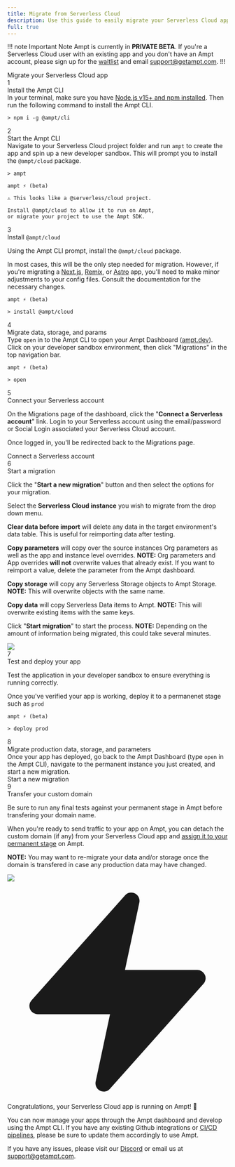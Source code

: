 ```yaml
---
title: Migrate from Serverless Cloud
description: Use this guide to easily migrate your Serverless Cloud apps along with their data, storage and parameters to the Ampt platform.
full: true
---
```


!!! note Important Note
Ampt is currently in **PRIVATE BETA**. If you're a Serverless Cloud user with an existing app and you don't have an Ampt account, please sign up for the [waitlist](https://ampt.dev) and email support@getampt.com.
!!!

<div class="font-medium text-xl pb-6 pt-4">Migrate your Serverless Cloud app</div>

<!-- Step 1-->
<div class="flex flex-wrap xl:flex-nowrap items-start gap-x-3 mb-1 line-bg">
        <div class="flex-none"><span class="block bg-ampt-purple text-white text-sm rounded-full w-6 h-6 font-medium flex items-center justify-center">1</span></div>
        <div class="pr-6 flex-1">
                <div class="text-base font-medium">Install the Ampt CLI</div>
                <div class="text-base pt-1 pb-6 xl:pb-16">In your terminal, make sure you have <a href="https://docs.npmjs.com/downloading-and-installing-node-js-and-npm" target="_blank">Node.js v15+ and npm installed</a>. Then run the following command to install the Ampt CLI.</div>
        </div>
<div class="w-full xl:w-[55%] pb-16">

```terminal class="no-margin", title="Terminal"
> npm i -g @ampt/cli
```

</div></div>
<!-- Step 2-->
<div class="flex flex-wrap xl:flex-nowrap items-start gap-x-3 mb-1 line-bg">
        <div class="flex-none"><span class="block bg-ampt-purple text-white text-sm rounded-full w-6 h-6 font-medium flex items-center justify-center">2</span></div>
        <div class="pr-6 flex-1">
                <div class="text-base font-medium">Start the Ampt CLI</div>
                <div class="text-base pt-1 pb-6 xl:pb-16">Navigate to your Serverless Cloud project folder and run <code>ampt</code> to create the app and spin up a new developer sandbox. This will prompt you to install the <code>@ampt/cloud</code> package.</div>
        </div>
<div class="w-full xl:w-[55%] pb-16">

```terminal class="no-margin", title="Terminal", copy="false"
> ampt

ampt ⚡ (beta)

⚠ This looks like a @serverless/cloud project.

Install @ampt/cloud to allow it to run on Ampt,
or migrate your project to use the Ampt SDK.
```

</div></div>
<!-- Step 3-->
<div class="flex flex-wrap xl:flex-nowrap items-start gap-x-3 mb-1 line-bg">
        <div class="flex-none"><span class="block bg-ampt-purple text-white text-sm rounded-full w-6 h-6 font-medium flex items-center justify-center">3</span></div>
        <div class="pr-6 flex-1">
                <div class="text-base font-medium">Install <code>@ampt/cloud</code></div>
                <div class="text-base pt-1 pb-6 xl:pb-16"><p class="no-margin">Using the Ampt CLI prompt, install the <code>@ampt/cloud</code> package.</p><p>In most cases, this will be the only step needed for migration. However, if you're migrating a <a href="/docs/frameworks/next/">Next.js</a>, <a href="docs/frameworks/remix/">Remix</a>, or <a href="/docs/frameworks/astro/">Astro</a> app, you'll need to make minor adjustments to your config files. Consult the documentation for the necessary changes.</p></div>
        </div>
<div class="w-full xl:w-[55%] pb-16">

```terminal class="no-margin", title="Terminal", copy="false"
ampt ⚡ (beta)

> install @ampt/cloud
```

</div></div>
<!-- Step 4-->
<div class="flex flex-wrap xl:flex-nowrap items-start gap-x-3 mb-1 line-bg">
        <div class="flex-none"><span class="block bg-ampt-purple text-white text-sm rounded-full w-6 h-6 font-medium flex items-center justify-center">4</span></div>
        <div class="pr-6 flex-1">
                <div class="text-base font-medium">Migrate data, storage, and params</div>
                <div class="text-base pt-1 pb-6 xl:pb-16">Type <code>open</code> in to the Ampt CLI to open your Ampt Dashboard (<a href="https://ampt.dev" target="_blank">ampt.dev</a>). Click on your developer sandbox environment, then click "Migrations" in the top navigation bar.</div>
        </div>
<div class="w-full xl:w-[55%] pb-16">

```terminal class="no-margin", title="Terminal", copy="true"
ampt ⚡ (beta)

> open
```

</div></div>
<!-- Step 5-->
<div class="flex flex-wrap xl:flex-nowrap items-start gap-x-3 mb-1 line-bg">
        <div class="flex-none"><span class="block bg-ampt-purple text-white text-sm rounded-full w-6 h-6 font-medium flex items-center justify-center">5</span></div>
        <div class="pr-6 flex-1">
                <div class="text-base font-medium">Connect your Serverless account</div>
                <div class="text-base pt-1 pb-6 xl:pb-16"><p class="no-margin">On the Migrations page of the dashboard, click the "<strong>Connect a Serverless account</strong>" link. Login to your Serverless account using the email/password or Social Login associated your Serverless Cloud account.</p><p>Once logged in, you'll be redirected back to the Migrations page.</p></div>
        </div>
<div class="w-full xl:w-[55%] pb-16"><div class="w-full border border-gray-300 drop-shadow bg-black dark:bg-gray-800 dark:border-gray-500 rounded-md text-center py-12 px-10 text-black dark:text-gray-100"><div class="mx-auto text-ampt-purple px-2 py-2 text-base rounded-md hover:bg-ampt-purple/20 cursor-default max-w-xs">Connect a Serverless account</div></div></div></div>
<!-- Step 6-->
<div class="flex flex-wrap xl:flex-nowrap items-start gap-x-3 mb-1 line-bg">
        <div class="flex-none"><span class="block bg-ampt-purple text-white text-sm rounded-full w-6 h-6 font-medium flex items-center justify-center">6</span></div>
        <div class="pr-6 flex-1">
                <div class="text-base font-medium">Start a migration</div>
                <div class="text-base pt-1 pb-6 xl:pb-16"><p class="no-margin">Click the "<strong>Start a new migration</strong>" button and then select the options for your migration.</p><p>Select the <strong>Serverless Cloud instance</strong> you wish to migrate from the drop down menu.</p><p><strong>Clear data before import</strong> will delete any data in the target environment's data table. This is useful for reimporting data after testing.</p><p><strong>Copy parameters</strong> will copy over the source instances Org parameters as well as the app and instance level overrides. <strong class="text-ampt-purple">NOTE:</strong> Org parameters and App overrides <strong>will not</strong> overwrite values that already exist. If you want to reimport a value, delete the parameter from the Ampt dashboard.</p><p><strong>Copy storage</strong> will copy any Serverless Storage objects to Ampt Storage. <strong class="text-ampt-purple">NOTE:</strong> This will overwrite objects with the same name.</p><p><strong>Copy data</strong> will copy Serverless Data items to Ampt. <strong class="text-ampt-purple">NOTE:</strong> This will overwrite existing items with the same keys.</p><p>Click "<strong>Start migration</strong>" to start the process. <strong class="text-ampt-purple">NOTE:</strong> Depending on the amount of information being migrated, this could take several minutes.</p></div>
        </div>
<div class="w-full xl:w-[55%] pb-16"><div class="w-full border border-gray-300 drop-shadow bg-black dark:border-gray-500 rounded-md p-4 text-black dark:text-gray-100"><div class="mx-auto max-w-md xl:max-w-full"><img src="/images/docs/sc-migration.png" class="rounded-md no-margin" /></div></div></div></div>
<!-- Step 7-->
<div class="flex flex-wrap xl:flex-nowrap items-start gap-x-3 mb-1 line-bg">
        <div class="flex-none"><span class="block bg-ampt-purple text-white text-sm rounded-full w-6 h-6 font-medium flex items-center justify-center">7</span></div>
        <div class="pr-6 flex-1">
                <div class="text-base font-medium">Test and deploy your app</div>
                <div class="text-base pt-1 pb-6 xl:pb-16"><p class="no-margin">Test the application in your developer sandbox to ensure everything is running correctly.</p><p>Once you've verified your app is working, deploy it to a permanenet stage such as <code>prod</code></p></div>
        </div>
<div class="w-full xl:w-[55%] pb-16">

```terminal class="no-margin", title="Terminal", copy="false"
ampt ⚡ (beta)

> deploy prod
```

</div></div>
<!-- Step 8-->
<div class="flex flex-wrap xl:flex-nowrap items-start gap-x-3 mb-1 line-bg">
        <div class="flex-none"><span class="block bg-ampt-purple text-white text-sm rounded-full w-6 h-6 font-medium flex items-center justify-center">8</span></div>
        <div class="pr-6 flex-1">
                <div class="text-base font-medium">Migrate production data, storage, and parameters</div>
                <div class="text-base pt-1 pb-6 xl:pb-16">Once your app has deployed, go back to the Ampt Dashboard (type <code>open</code> in the Ampt CLI), navigate to the permanent instance you just created, and start a new migration.</div>
        </div>
<div class="w-full xl:w-[55%] pb-16"><div class="w-full border border-gray-300 drop-shadow bg-black dark:bg-gray-800 dark:border-gray-500 rounded-md text-center py-12 px-10 text-black dark:text-gray-100"><div class="mx-auto bg-ampt-purple px-2 py-2 text-base text-white rounded-md font-normal hover:bg-ampt-purple/80 cursor-default">Start a new migration</div></div></div></div>

<!-- Step 9-->
<div class="flex flex-wrap xl:flex-nowrap items-start gap-x-3 mb-1 line-bg">
        <div class="flex-none"><span class="block bg-ampt-purple text-white text-sm rounded-full w-6 h-6 font-medium flex items-center justify-center">9</span></div>
        <div class="pr-6 flex-1">
                <div class="text-base font-medium">Transfer your custom domain</div>
                <div class="text-base pt-1 pb-6 xl:pb-16"><p class="no-margin">Be sure to run any final tests against your permanent stage in Ampt before transfering your domain name.</p><p>When you're ready to send traffic to your app on Ampt, you can detach the custom domain (if any) from your Serverless Cloud app and <a href="/docs/custom-domains/">assign it to your permanent stage</a> on Ampt.</p><p><strong class="text-ampt-purple">NOTE:</strong> You may want to re-migrate your data and/or storage once the domain is transfered in case any production data may have changed.</p></div>
        </div>
<div class="w-full xl:w-[55%] pb-16"><div class="w-full border border-gray-300 drop-shadow bg-black dark:border-gray-500 rounded-md p-4 text-black dark:text-gray-100"><div class="mx-auto max-w-md xl:max-w-full"><img src="/images/docs/custom-domain.png" class="rounded-md no-margin" /></div></div></div></div>
<!-- Final -->
<div class="flex flex-wrap xl:flex-nowrap items-start gap-x-3 mb-1">
        <div class="flex-none"><span class="block bg-ampt-purple text-white text-sm rounded-full w-6 h-6 font-medium flex items-center justify-center"><svg xmlns="http://www.w3.org/2000/svg" viewBox="0 0 20 20" fill="currentColor" class="w-4 h-4"><path d="M11.983 1.907a.75.75 0 00-1.292-.657l-8.5 9.5A.75.75 0 002.75 12h6.572l-1.305 6.093a.75.75 0 001.292.657l8.5-9.5A.75.75 0 0017.25 8h-6.572l1.305-6.093z" /></svg></span></div>
        <div class="pr-6 flex-1">
                <div class="text-base font-medium">Congratulations, your Serverless Cloud app is running on Ampt! 🚀</div>
                <div class="text-lg pt-1 pb-2"><p>You can now manage your apps through the Ampt dashboard and develop using the Ampt CLI. If you have any existing Github integrations or <a href="/docs/cicd/">CI/CD pipelines</a>, please be sure to update them accordingly to use Ampt.</p><p>If you have any issues, please visit our <a href="/discord">Discord</a> or email us at <a href="mailto:support@getampt.com">support@getampt.com</a>.</p></div>
        </div>
</div>
